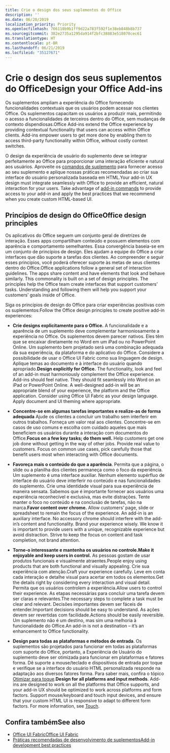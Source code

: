 ```yaml
---
title: Crie o design dos seus suplementos do Office
description: ''
ms.date: 06/20/2019
localization_priority: Priority
ms.openlocfilehash: 766110b9b1ff9d22a783f592f1e38eb848b8b737
ms.sourcegitcommit: 382e2735a1295da914f2bfc38883e518070cec61
ms.translationtype: HT
ms.contentlocale: pt-BR
ms.lasthandoff: 06/21/2019
ms.locfileid: "35127671"
---
```

# <a name="design-your-office-add-ins"></a><span data-ttu-id="8b885-102">Crie o design dos seus suplementos do Office</span><span class="sxs-lookup"><span data-stu-id="8b885-102">Design your Office Add-ins</span></span>

<span data-ttu-id="8b885-p101">Os suplementos ampliam a experiência do Office fornecendo funcionalidades contextuais que os usuários podem acessar nos clientes Office. Os suplementos capacitam os usuários a produzir mais, permitindo o acesso a funcionalidades de terceiros dentro do Office, sem mudanças de contexto dispendiosas.</span><span class="sxs-lookup"><span data-stu-id="8b885-p101">Office Add-ins extend the Office experience by providing contextual functionality that users can access within Office clients. Add-ins empower users to get more done by enabling them to access third-party functionality within Office, without costly context switches.</span></span> 

<span data-ttu-id="8b885-p102">O design da experiência de usuário do suplemento deve se integrar perfeitamente ao Office para proporcionar uma interação eficiente e natural aos usuários. Aproveite os [comandos de suplemento](add-in-commands.md) para fornecer acesso ao seu suplemento e aplique nossas práticas recomendadas ao criar sua interface do usuário personalizada baseada em HTML.</span><span class="sxs-lookup"><span data-stu-id="8b885-p102">Your add-in UX design must integrate seamlessly with Office to provide an efficient, natural interaction for your users. Take advantage of [add-in commands](add-in-commands.md) to provide access to your add-in and apply the best practices that we recommend when you create custom HTML-based UI.</span></span>

## <a name="office-design-principles"></a><span data-ttu-id="8b885-107">Princípios de design do Office</span><span class="sxs-lookup"><span data-stu-id="8b885-107">Office design principles</span></span>

<span data-ttu-id="8b885-p103">Os aplicativos do Office seguem um conjunto geral de diretrizes de interação. Esses apps compartilham conteúdo e possuem elementos com aparência e comportamento semelhantes. Essa convergência baseia-se em um conjunto de princípios de design. Eles ajudam a equipe do Office a criar interfaces que dão suporte a tarefas dos clientes. Ao compreender e seguir esses princípios, você poderá oferecer suporte às metas de seus clientes dentro do Office.</span><span class="sxs-lookup"><span data-stu-id="8b885-p103">Office applications follow a general set of interaction guidelines. The apps share content and have elements that look and behave similarly. This commonality is built on a set of design principles. The principles help the Office team create interfaces that support customers’ tasks. Understanding and following them will help you support your customers’ goals inside of Office.</span></span>

<span data-ttu-id="8b885-113">Siga os princípios de design do Office para criar experiências positivas com os suplementos:</span><span class="sxs-lookup"><span data-stu-id="8b885-113">Follow the Office design principles to create positive add-in experiences:</span></span>

- <span data-ttu-id="8b885-p104">**Crie designs explicitamente para o Office.** A funcionalidade e a aparência de um suplemento deve complementar harmoniosamente a experiência no Office. Os suplementos devem parecer nativos. Eles têm que se encaixar diretamente no Word em um iPad ou no PowerPoint Online. Um suplemento bem projetado será uma combinação adequada da sua experiência, da plataforma e do aplicativo do Office. Considere a possibilidade de usar o Office UI Fabric como sua linguagem de design. Aplique temas ao documento e à interface do usuário quando apropriado.</span><span class="sxs-lookup"><span data-stu-id="8b885-p104">**Design explicitly for Office.** The functionality, look and feel of an add-in must harmoniously complement the Office experience. Add-ins should feel native. They should fit seamlessly into Word on an iPad or PowerPoint Online. A well-designed add-in will be an appropriate blend of your experience, the platform and the Office application. Consider using Office UI Fabric as your design language. Apply document and UI theming where appropriate.</span></span>

- <span data-ttu-id="8b885-p105">**Concentre-se em algumas tarefas importantes e realize-as de forma adequada** Ajude os clientes a concluir um trabalho sem interferir em outros trabalhos. Forneça um valor real aos clientes. Concentre-se em casos de uso comuns e escolha com cuidado aqueles que mais beneficiem os usuários durante a interação com documentos do Office.</span><span class="sxs-lookup"><span data-stu-id="8b885-p105">**Focus on a few key tasks; do them well.** Help customers get one job done without getting in the way of other jobs. Provide real value to customers. Focus on common use cases, pick carefully those that benefit users most when interacting with Office documents.</span></span>

- <span data-ttu-id="8b885-p106">**Favoreça mais o conteúdo do que a aparência**. Permita que a página, o slide ou a planilha dos clientes permaneça como o foco da experiência. Um suplemento é uma interface auxiliar. Nenhum elemento supérfluo de interface do usuário deve interferir no conteúdo e nas funcionalidades do suplemento. Crie uma identidade visual para sua experiência de maneira sensata. Sabemos que é importante fornecer aos usuários uma experiência reconhecível e exclusiva, mas evite distrações. Tente manter o foco no conteúdo e na conclusão de tarefas, não na marca.</span><span class="sxs-lookup"><span data-stu-id="8b885-p106">**Favor content over chrome.** Allow customers’ page, slide or spreadsheet to remain the focus of the experience. An add-in is an auxiliary interface. No accessory chrome should interfere with the add-in’s content and functionality. Brand your experience wisely. We know it is important to provide users with a unique, recognizable experience but avoid distraction. Strive to keep the focus on content and task completion, not brand attention.</span></span>

- <span data-ttu-id="8b885-132">**Torne-o interessante e mantenha os usuários no controle.**</span><span class="sxs-lookup"><span data-stu-id="8b885-132">**Make it enjoyable and keep users in control.**</span></span> <span data-ttu-id="8b885-133">As pessoas gostam de usar produtos funcionais e visualmente atraentes.</span><span class="sxs-lookup"><span data-stu-id="8b885-133">People enjoy using products that are both functional and visually appealing.</span></span> <span data-ttu-id="8b885-134">Crie sua experiência com atenção.</span><span class="sxs-lookup"><span data-stu-id="8b885-134">Craft your experience carefully.</span></span> <span data-ttu-id="8b885-135">Leve em conta cada interação e detalhe visual para acertar em todos os elementos.</span><span class="sxs-lookup"><span data-stu-id="8b885-135">Get the details right by considering every interaction and visual detail.</span></span> <span data-ttu-id="8b885-136">Permita que os usuários controlem a experiência.</span><span class="sxs-lookup"><span data-stu-id="8b885-136">Allow users to control their experience.</span></span> <span data-ttu-id="8b885-137">As etapas necessárias para concluir uma tarefa devem ser claras e relevantes.</span><span class="sxs-lookup"><span data-stu-id="8b885-137">The necessary steps to complete a task must be clear and relevant.</span></span> <span data-ttu-id="8b885-138">Decisões importantes devem ser fáceis de entender.</span><span class="sxs-lookup"><span data-stu-id="8b885-138">Important decisions should be easy to understand.</span></span> <span data-ttu-id="8b885-139">As ações devem ser revertidas com facilidade.</span><span class="sxs-lookup"><span data-stu-id="8b885-139">Actions should be easily reversible.</span></span> <span data-ttu-id="8b885-140">Um suplemento não é um destino, mas sim uma melhoria à funcionalidade do Office.</span><span class="sxs-lookup"><span data-stu-id="8b885-140">An add-in is not a destination – it’s an enhancement to Office functionality.</span></span>

- <span data-ttu-id="8b885-p108">**Design para todas as plataformas e métodos de entrada**. Os suplementos são projetados para funcionar em todas as plataformas com suporte do Office, portanto, a Experiência de Usuário do suplemento deve ser otimizada para funcionar em plataformas e fatores forma. Dê suporte a mouse/teclado e dispositivos de entrada por toque e verifique se a interface do usuário HTML personalizada responde na adaptação aos diversos fatores forma. Para saber mais, confira o tópico [Otimizar para toque](../concepts/add-in-development-best-practices.md#optimize-for-touch).</span><span class="sxs-lookup"><span data-stu-id="8b885-p108">**Design for all platforms and input methods**. Add-ins are designed to work on all the platforms that Office supports, and your add-in UX should be optimized to work across platforms and form factors. Support mouse/keyboard and touch input devices, and ensure that your custom HTML UI is responsive to adapt to different form factors. For more information, see [Touch](../concepts/add-in-development-best-practices.md#optimize-for-touch).</span></span> 

## <a name="see-also"></a><span data-ttu-id="8b885-145">Confira também</span><span class="sxs-lookup"><span data-stu-id="8b885-145">See also</span></span>
- [<span data-ttu-id="8b885-146">Office UI Fabric</span><span class="sxs-lookup"><span data-stu-id="8b885-146">Office UI Fabric</span></span>](https://developer.microsoft.com/pt-BR/fabric) 
- [<span data-ttu-id="8b885-147">Práticas recomendadas de desenvolvimento de suplementos</span><span class="sxs-lookup"><span data-stu-id="8b885-147">Add-in development best practices</span></span>](../concepts/add-in-development-best-practices.md)

